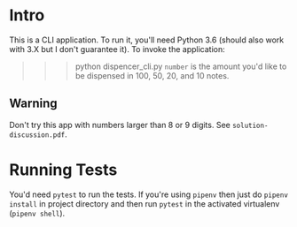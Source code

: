 # Intro
This is a CLI application. To run it, you'll need Python 3.6 (should also work with 3.X but I don't guarantee it).
To invoke the application:
>>> python dispencer_cli.py <number>
`number` is the amount you'd like to be dispensed in 100, 50, 20, and 10 notes.

## Warning
Don't try this app with numbers larger than 8 or 9 digits. See `solution-discussion.pdf`.

# Running Tests
You'd need `pytest` to run the tests. If you're using `pipenv` then just do `pipenv install` in project directory and then run `pytest` in the activated virtualenv (`pipenv shell`).

